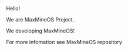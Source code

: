 Hello!

We are MaxMineOS Project.

We developing MaxMineOS!

For more infomation see MaxMineOS repository
